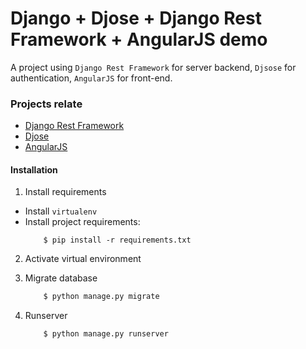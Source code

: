 # Django + Djose + Django Rest Framework + AngularJS demo

A project using `Django Rest Framework` for server backend, `Djsose` for authentication,
`AngularJS` for front-end.

### Projects relate
 - [Django Rest Framework](http://www.django-rest-framework.org/)
 - [Djose](https://github.com/sunscrapers/djoser)
 - [AngularJS](https://angularjs.org/)


#### Installation

1. Install requirements

 - Install `virtualenv`
 - Install project requirements:
    ```
        $ pip install -r requirements.txt
    ```

2. Activate virtual environment

    

3.  Migrate database

    ```python
        $ python manage.py migrate
    ```

4. Runserver

    ```python
        $ python manage.py runserver
    ```
